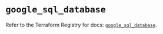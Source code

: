 # `google_sql_database`

Refer to the Terraform Registry for docs: [`google_sql_database`](https://registry.terraform.io/providers/hashicorp/google-beta/5.38.0/docs/resources/google_sql_database).
